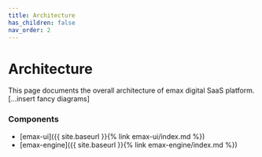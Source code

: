 ```yaml
---
title: Architecture
has_children: false
nav_order: 2
---
```


# Architecture

This page documents the overall architecture of emax digital SaaS platform.
[...insert fancy diagrams]

### Components

* [emax-ui]({{ site.baseurl }}{% link emax-ui/index.md %})
* [emax-engine]({{ site.baseurl }}{% link emax-engine/index.md %})
